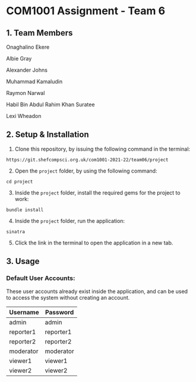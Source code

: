 # COM1001 Assignment - Team 6 

## 1. Team Members

Onaghalino Ekere

Albie Gray

Alexander Johns

Muhammad Kamaludin

Raymon Narwal

Habil Bin Abdul Rahim Khan Suratee

Lexi Wheadon

## 2. Setup & Installation

1. Clone this repository, by issuing the following command in the terminal:

```
https://git.shefcompsci.org.uk/com1001-2021-22/team06/project
```

2. Open the `project` folder, by using the following command:

```
cd project
```

3. Inside the `project` folder, install the required gems for the project to work:

```
bundle install
```

4. Inside the `project` folder, run the application:

```
sinatra
```

5. Click the link in the terminal to open the application in a new tab.

## 3. Usage

### Default User Accounts:

These user accounts already exist inside the application, and can be used to access the system without creating an account.

| Username  | Password  |
| --------- | --------- |
| admin     | admin     |
| reporter1 | reporter1 |
| reporter2 | reporter2 |
| moderator | moderator |
| viewer1   | viewer1   |
| viewer2   | viewer2   |

